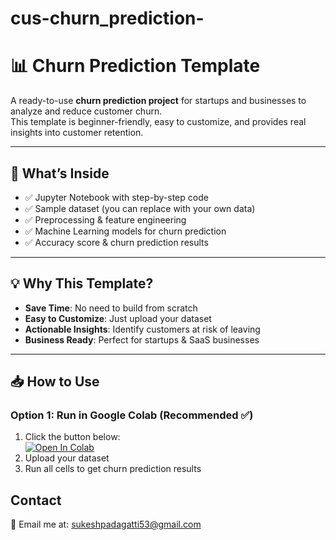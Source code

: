 # cus-churn_prediction-
# 📊 Churn Prediction Template

A ready-to-use **churn prediction project** for startups and businesses to analyze and reduce customer churn.  
This template is beginner-friendly, easy to customize, and provides real insights into customer retention.

---

## 🚀 What’s Inside
- ✅ Jupyter Notebook with step-by-step code  
- ✅ Sample dataset (you can replace with your own data)  
- ✅ Preprocessing & feature engineering  
- ✅ Machine Learning models for churn prediction  
- ✅ Accuracy score & churn prediction results  

---

## 💡 Why This Template?
- **Save Time**: No need to build from scratch  
- **Easy to Customize**: Just upload your dataset  
- **Actionable Insights**: Identify customers at risk of leaving  
- **Business Ready**: Perfect for startups & SaaS businesses  

---

## 📥 How to Use

### Option 1: Run in Google Colab (Recommended ✅)
1. Click the button below:  
   [![Open In Colab](https://colab.research.google.com/drive/1CyO3LXDT4cEA3lBeNWM7T1L73RV-Rmbq)](https://colab.research.google.com/drive/1CyO3LXDT4cEA3lBeNWM7T1L73RV-Rmbq)  
2. Upload your dataset  
3. Run all cells to get churn prediction results  

## Contact

📧 Email me at: [sukeshpadagatti53@gmail.com](mailto:sukeshpadagatti53@gmail.com)

